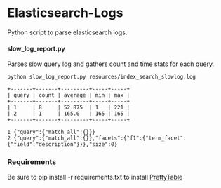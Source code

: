 Elasticsearch-Logs 
==================================

Python script to parse elasticsearch logs.

#### slow_log_report.py
Parses slow query log and gathers count and time stats for each query.  

```
python slow_log_report.py resources/index_search_slowlog.log 

+-------+-------+---------+-----+-----+
| query | count | average | min | max |
+-------+-------+---------+-----+-----+
| 1     | 8     | 52.875  | 1   | 221 |
| 2     | 1     | 165.0   | 165 | 165 |
+-------+-------+---------+-----+-----+

1 {"query":{"match_all":{}}}
2 {"query":{"match_all":{}},"facets":{"f1":{"term_facet":{"field":"description"}}},"size":0}

```

### Requirements ###
Be sure to pip install -r requirements.txt to install [PrettyTable](https://pypi.python.org/pypi/PrettyTable)
